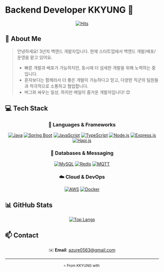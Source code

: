 # Backend Developer KKYUNG 👋

<div align="center">
  
[![Hits](https://hits.seeyoufarm.com/api/count/incr/badge.svg?url=https%3A%2F%2Fgithub.com%2FGYUTORY&count_bg=%2379C83D&title_bg=%23555555&icon=&icon_color=%23E7E7E7&title=hits&edge_flat=false)](https://hits.seeyoufarm.com)

</div>

## 🚀 About Me
> 안녕하세요! 3년차 백엔드 개발자입니다. 현재 스타트업에서 백엔드 개발/배포/운영을 맡고 있어요.
> - 빠른 개발과 배포가 가능하지만, 동시에 더 섬세한 개발을 위해 노력하는 중입니다.
> - 혼자보다는 함께라서 더 좋은 개발이 가능하다고 믿고, 다양한 직군의 팀원들과 적극적으로 소통하고 협업합니다.
> - 버그와 싸우는 일상, 하지만 매일이 즐거운 개발자입니다! 😊

## 💻 Tech Stack

<div align="center">
  
### 🔨 Languages & Frameworks
[![Java](https://img.shields.io/badge/Java-ED8B00?style=for-the-badge&logo=openjdk&logoColor=white)](#)
[![Spring Boot](https://img.shields.io/badge/Spring_Boot-6DB33F?style=for-the-badge&logo=spring-boot&logoColor=white)](#)
[![JavaScript](https://img.shields.io/badge/JavaScript-F7DF1E?style=for-the-badge&logo=javascript&logoColor=black)](#)
[![TypeScript](https://img.shields.io/badge/TypeScript-3178C6?style=for-the-badge&logo=typescript&logoColor=white)](#)
[![Node.js](https://img.shields.io/badge/Node.js-339933?style=for-the-badge&logo=node.js&logoColor=white)](#)
[![Express.js](https://img.shields.io/badge/Express.js-000000?style=for-the-badge&logo=express&logoColor=white)](#)
[![Hapi.js](https://img.shields.io/badge/Hapi.js-f6941e?style=for-the-badge&logo=hapi&logoColor=white)](#)

### 💾 Databases & Messaging
[![MySQL](https://img.shields.io/badge/MySQL-4479A1?style=for-the-badge&logo=mysql&logoColor=white)](#)
[![Redis](https://img.shields.io/badge/Redis-DC382D?style=for-the-badge&logo=redis&logoColor=white)](#)
[![MQTT](https://img.shields.io/badge/MQTT-660066?style=for-the-badge&logo=mqtt&logoColor=white)](#)

### ☁️ Cloud & DevOps
[![AWS](https://img.shields.io/badge/AWS-232F3E?style=for-the-badge&logo=amazon-aws&logoColor=white)](#)
[![Docker](https://img.shields.io/badge/Docker-2496ED?style=for-the-badge&logo=docker&logoColor=white)](#)

</div>

## 📊 GitHub Stats
<div align="center">
    
[![Top Langs](https://github-readme-stats.vercel.app/api/top-langs/?username=GYUTORY&layout=compact&theme=tokyonight)](https://github.com/GYUTORY)

</div>

## 📫 Contact
<div align="center">
  
✉️ **Email**: azure0563@gmail.com

</div>

---
<div align="center">
  <sub>⭐️ From KKYUNG with ️</sub>
</div>
